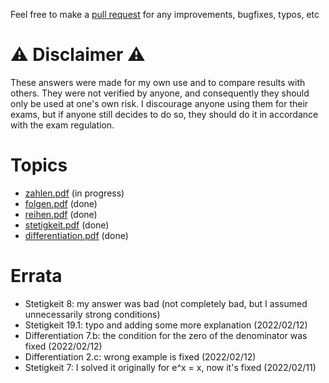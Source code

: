 Feel free to make a [pull request](https://github.com/kosii/kernfragen/pulls) for any improvements, bugfixes, typos, etc 

# ⚠️ Disclaimer ⚠️
These answers were made for my own use and to compare results with others. They were not verified by anyone, and consequently they should only be used at one's own risk. I discourage anyone using them for their exams, but if anyone still decides to do so, they should do it in accordance with the exam regulation.

# Topics
- [zahlen.pdf](1-Zahlen/zahlen.pdf) (in progress)
- [folgen.pdf](2-Folgen/folgen.pdf) (done)
- [reihen.pdf](2-Reihen/reihen.pdf) (done)
- [stetigkeit.pdf](3-Stetigkeit/stetigkeit.pdf) (done)
- [differentiation.pdf](4-Differentiation/differentiation.pdf) (done)

# Errata
- Stetigkeit 8: my answer was bad (not completely bad, but I assumed unnecessarily strong conditions)
- Stetigkeit 19.1: typo and adding some more explanation (2022/02/12)
- Differentiation 7.b: the condition for the zero of the denominator was fixed (2022/02/12)
- Differentiation 2.c: wrong example is fixed (2022/02/12)
- Stetigkeit 7: I solved it originally for e^x = x, now it's fixed (2022/02/11)